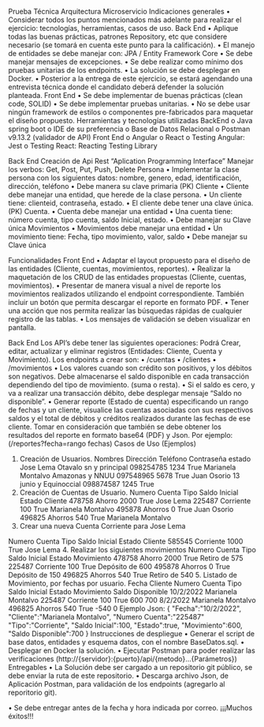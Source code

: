 Prueba Técnica
Arquitectura Microservicio
Indicaciones generales
•
Considerar todos los puntos mencionados más adelante para realizar el ejercicio:
tecnologías, herramientas, casos de uso.
Back End
•
Aplique todas las buenas prácticas, patrones Repository, etc que considere
necesario (se tomará en cuenta este punto para la calificación).
•
El manejo de entidades se debe manejar con: JPA / Entity Framework Core
•
Se debe manejar mensajes de excepciones.
•
Se debe realizar como mínimo dos pruebas unitarias de los endpoints.
•
La solución se debe desplegar en Docker.
•
Posterior a la entrega de este ejercicio, se estará agendando una entrevista técnica
donde el candidato deberá defender la solución planteada.
Front End
•
Se debe implementar de buenas prácticas (clean code, SOLID)
•
Se debe implementar pruebas unitarias.
•
No se debe usar ningún framework de estilos o componentes pre-fabricados para
maquetar el diseño propuesto.
Herramientas y tecnologías utilizadas
BackEnd
o Java spring boot
o IDE de su preferencia
o Base de Datos Relacional
o Postman v9.13.2 (validador de API)
Front End
o Angular o React
o Testing Angular: Jest
o Testing React: Reacting Testing Library

Back End
Creación de Api Rest “Aplication Programming Interface”
Manejar los verbos: Get, Post, Put, Push, Delete
Persona
•
Implementar la clase persona con los siguientes datos: nombre, genero, edad,
identificación, dirección, teléfono
•
Debe manera su clave primaria (PK)
Cliente
•
Cliente debe manejar una entidad, que herede de la clase persona.
•
Un cliente tiene: clienteid, contraseña, estado.
•
El cliente debe tener una clave única. (PK)
Cuenta.
•
Cuenta debe manejar una entidad
•
Una cuenta tiene: número cuenta, tipo cuenta, saldo Inicial, estado.
•
Debe manejar su Clave única
Movimientos
•
Movimientos debe manejar una entidad
•
Un movimiento tiene: Fecha, tipo movimiento, valor, saldo
•
Debe manejar su Clave única

Funcionalidades
Front End
•
Adaptar el layout propuesto para el diseño de las entidades (Cliente, cuentas,
movimientos, reportes).
•
Realizar la maquetación de los CRUD de las entidades propuestas (Cliente, cuentas,
movimientos).
•
Presentar de manera visual a nivel de reporte los movimientos realizados utilizando
el endpoint correspondiente. También incluir un botón que permita descargar el
reporte en formato PDF.
•
Tener una acción que nos permita realizar las búsquedas rápidas de cualquier
registro de las tablas.
•
Los mensajes de validación se deben visualizar en pantalla.

Back End
Los API’s debe tener las siguientes operaciones:
Podrá Crear, editar, actualizar y eliminar registros (Entidades: Cliente, Cuenta y Movimiento).
Los endpoints a crear son:
•
/cuentas
•
/clientes
•
/movimientos
•
Los valores cuando son crédito son positivos, y los débitos son negativos. Debe
almacenarse el saldo disponible en cada transacción dependiendo del tipo de
movimiento. (suma o resta).
•
Si el saldo es cero, y va a realizar una transacción débito, debe desplegar mensaje
“Saldo no disponible”.
•
Generar reporte (Estado de cuenta) especificando un rango de fechas y un cliente,
visualice las cuentas asociadas con sus respectivos saldos y el total de débitos y
créditos realizados durante las fechas de ese cliente. Tomar en consideración que
también se debe obtener los resultados del reporte en formato base64 (PDF) y Json.
Por ejemplo:
(/reportes?fecha=rango fechas)
Casos de Uso (Ejemplos)
1. Creación de Usuarios.
Nombres
Dirección
Teléfono
Contraseña estado
Jose Lema
Otavalo sn y principal
098254785
1234 True
Marianela Montalvo
Amazonas y NNUU
097548965
5678 True
Juan Osorio
13 junio y Equinoccial
098874587
1245 True
2. Creación de Cuentas de Usuario.
Numero Cuenta
Tipo
Saldo
Inicial
Estado
Cliente
478758 Ahorro
2000 True
Jose Lema
225487 Corriente
100 True
Marianela Montalvo
495878 Ahorros
0 True
Juan Osorio
496825 Ahorros
540 True
Marianela Montalvo
3. Crear una nueva Cuenta Corriente para Jose Lema

Numero Cuenta
Tipo
Saldo
Inicial
Estado
Cliente
585545 Corriente
1000 True
Jose Lema
4. Realizar los siguientes movimientos
Numero Cuenta
Tipo
Saldo
Inicial
Estado
Movimiento
478758 Ahorro
2000 True
Retiro de 575
225487 Corriente
100 True
Depósito de 600
495878 Ahorros
0 True
Depósito de 150
496825 Ahorros
540 True
Retiro de 540
5. Listado de Movimiento, por fechas por usuario.
Fecha
Cliente
Numero
Cuenta
Tipo
Saldo Inicial
Estado
Movimiento Saldo
Disponible
10/2/2022 Marianela Montalvo
225487 Corriente
100 True
600
700
8/2/2022 Marianela Montalvo
496825 Ahorros
540 True
-540
0
Ejemplo Json:
{
"Fecha":"10/2/2022",
"Cliente":"Marianela Montalvo",
"Numero Cuenta":"225487"
"Tipo":"Corriente",
"Saldo Inicial":100,
"Estado":true,
"Movimiento":600,
"Saldo Disponible":700
}
Instrucciones de despliegue
•
Generar el script de base datos, entidades y esquema datos, con el nombre
BaseDatos.sql.
•
Desplegar en Docker la solución.
•
Ejecutar Postman para poder realizar las verificaciones
(http://{servidor}:{puerto}/api/{metodo}...{Parámetros})
Entregables
•
La Solución debe ser cargado a un repositorio git público, se debe enviar la ruta de
este repositorio.
•
Descarga archivo Json, de Aplicación Postman, para validación de los endpoints
(agregarlo al reporitorio git).

•
Se debe entregar antes de la fecha y hora indicada por correo.
¡¡¡Muchos éxitos!!!
